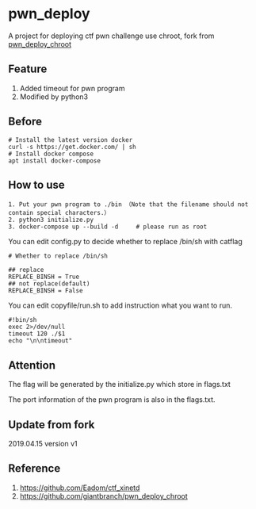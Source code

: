 # pwn_deploy

A project for deploying ctf pwn challenge use chroot, fork from [pwn_deploy_chroot](https://github.com/giantbranch/pwn_deploy_chroot)

## Feature

1. Added timeout for pwn program
2. Modified by python3

## Before

```
# Install the latest version docker
curl -s https://get.docker.com/ | sh
# Install docker compose
apt install docker-compose
```

## How to use

```
1. Put your pwn program to ./bin （Note that the filename should not contain special characters.）
2. python3 initialize.py
3. docker-compose up --build -d     # please run as root
```

You can edit config.py to decide whether to replace /bin/sh with catflag

```
# Whether to replace /bin/sh

## replace
REPLACE_BINSH = True
## not replace(default)
REPLACE_BINSH = False
```

You can edit copyfile/run.sh to add instruction what you want to run.

```shell=
#!bin/sh
exec 2>/dev/null
timeout 120 ./$1
echo "\n\ntimeout"
```

## Attention

The flag will be generated by the initialize.py which store in flags.txt

The port information of the pwn program is also in the flags.txt.

## Update from fork

2019.04.15 version v1

## Reference

1. https://github.com/Eadom/ctf_xinetd
2. https://github.com/giantbranch/pwn_deploy_chroot
